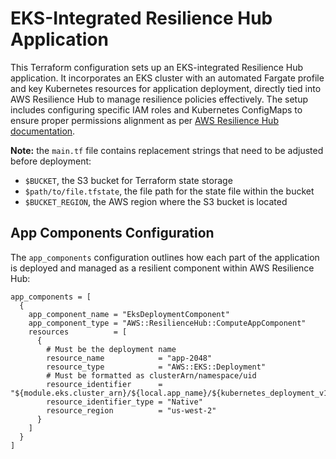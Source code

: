 # EKS-Integrated Resilience Hub Application


This Terraform configuration sets up an EKS-integrated Resilience Hub application. It incorporates an EKS cluster with an automated Fargate profile and key Kubernetes resources for application deployment, directly tied into AWS Resilience Hub to manage resilience policies effectively. The setup includes configuring specific IAM roles and Kubernetes ConfigMaps to ensure proper permissions alignment as per [AWS Resilience Hub documentation](https://docs.aws.amazon.com/resilience-hub/latest/userguide/grant-permissions-to-eks-in-arh.html).

**Note:** the `main.tf` file contains replacement strings that need to be adjusted before deployment:
- `$BUCKET`, the S3 bucket for Terraform state storage
- `$path/to/file.tfstate`, the file path for the state file within the bucket
- `$BUCKET_REGION`, the AWS region where the S3 bucket is located

## App Components Configuration

The `app_components` configuration outlines how each part of the application is deployed and managed as a resilient component within AWS Resilience Hub:

```hcl
app_components = [
  {
    app_component_name = "EksDeploymentComponent"
    app_component_type = "AWS::ResilienceHub::ComputeAppComponent"
    resources          = [
      {
        # Must be the deployment name
        resource_name            = "app-2048"
        resource_type            = "AWS::EKS::Deployment"
        # Must be formatted as clusterArn/namespace/uid
        resource_identifier      = "${module.eks.cluster_arn}/${local.app_name}/${kubernetes_deployment_v1.this.metadata[0].uid}"
        resource_identifier_type = "Native"
        resource_region          = "us-west-2"
      }
    ]
  }
]
```
